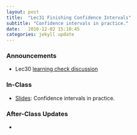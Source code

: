 ```yaml
---
layout: post
title:  "Lec31 Finishing Confidence Intervals"
subtitle: "Confidence intervals in practice."
date:   2016-12-02 15:10:45
categories: jekyll update
---
```




### Announcements

* Lec30 <a href = "{{ site.baseurl }}/assets/LC/standard_errors_III.html" target = "_blank">learning check discussion</a>



### In-Class

* <a href = "{{ site.baseurl }}/assets/3-Statistical_Inference/confidence_intervals_IV.html" target = "_blank">Slides</a>: Confidence intervals in practice.



### After-Class Updates

* 
